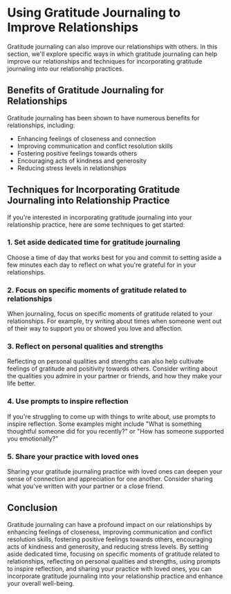 Using Gratitude Journaling to Improve Relationships
=============================================================================================================

Gratitude journaling can also improve our relationships with others. In this section, we'll explore specific ways in which gratitude journaling can help improve our relationships and techniques for incorporating gratitude journaling into our relationship practices.

Benefits of Gratitude Journaling for Relationships
--------------------------------------------------

Gratitude journaling has been shown to have numerous benefits for relationships, including:

* Enhancing feelings of closeness and connection
* Improving communication and conflict resolution skills
* Fostering positive feelings towards others
* Encouraging acts of kindness and generosity
* Reducing stress levels in relationships

Techniques for Incorporating Gratitude Journaling into Relationship Practice
----------------------------------------------------------------------------

If you're interested in incorporating gratitude journaling into your relationship practice, here are some techniques to get started:

### 1. Set aside dedicated time for gratitude journaling

Choose a time of day that works best for you and commit to setting aside a few minutes each day to reflect on what you're grateful for in your relationships.

### 2. Focus on specific moments of gratitude related to relationships

When journaling, focus on specific moments of gratitude related to your relationships. For example, try writing about times when someone went out of their way to support you or showed you love and affection.

### 3. Reflect on personal qualities and strengths

Reflecting on personal qualities and strengths can also help cultivate feelings of gratitude and positivity towards others. Consider writing about the qualities you admire in your partner or friends, and how they make your life better.

### 4. Use prompts to inspire reflection

If you're struggling to come up with things to write about, use prompts to inspire reflection. Some examples might include "What is something thoughtful someone did for you recently?" or "How has someone supported you emotionally?"

### 5. Share your practice with loved ones

Sharing your gratitude journaling practice with loved ones can deepen your sense of connection and appreciation for one another. Consider sharing what you've written with your partner or a close friend.

Conclusion
----------

Gratitude journaling can have a profound impact on our relationships by enhancing feelings of closeness, improving communication and conflict resolution skills, fostering positive feelings towards others, encouraging acts of kindness and generosity, and reducing stress levels. By setting aside dedicated time, focusing on specific moments of gratitude related to relationships, reflecting on personal qualities and strengths, using prompts to inspire reflection, and sharing your practice with loved ones, you can incorporate gratitude journaling into your relationship practice and enhance your overall well-being.
